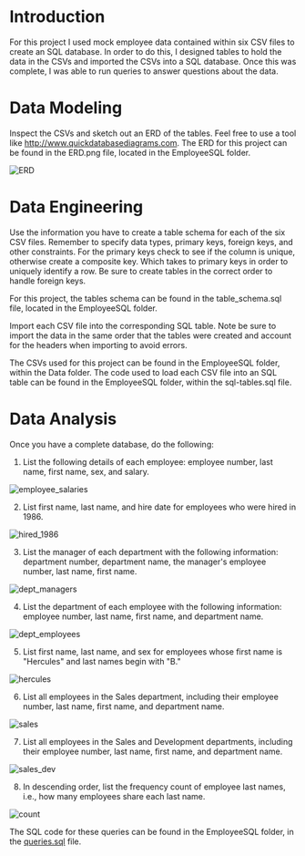 

# Introduction

For this project I used mock employee data contained within six CSV files to create an SQL database. In order to do this, I designed tables to hold the data in the CSVs and imported the CSVs into a SQL database. Once this was complete, I was able to run queries to answer questions about the data.

# Data Modeling
Inspect the CSVs and sketch out an ERD of the tables. Feel free to use a tool like http://www.quickdatabasediagrams.com. The ERD for this project can be found in the ERD.png file, located in the EmployeeSQL folder.

![ERD](EmployeeSQL/ERD.png)

# Data Engineering
Use the information you have to create a table schema for each of the six CSV files. Remember to specify data types, primary keys, foreign keys, and other constraints. For the primary keys check to see if the column is unique, otherwise create a composite key. Which takes to primary keys in order to uniquely identify a row. Be sure to create tables in the correct order to handle foreign keys.

For this project, the tables schema can be found in the table_schema.sql file, located in the EmployeeSQL folder.

Import each CSV file into the corresponding SQL table. Note be sure to import the data in the same order that the tables were created and account for the headers when importing to avoid errors. 

The CSVs used for this project can be found in the EmployeeSQL folder, within the Data folder. The code used to load each CSV file into an SQL table can be found in the EmployeeSQL folder, within the sql-tables.sql file.

# Data Analysis
Once you have a complete database, do the following:


1. List the following details of each employee: employee number, last name, first name, sex, and salary.

![employee_salaries](EmployeeSQL/Images/employee_salaries.png)

2. List first name, last name, and hire date for employees who were hired in 1986.

![hired_1986](EmployeeSQL/Images/hire_1986.png)

3. List the manager of each department with the following information: department number, department name, the manager's employee number, last name, first name.

![dept_managers](EmployeeSQL/Images/dept_managers.png)

4. List the department of each employee with the following information: employee number, last name, first name, and department name.

![dept_employees](EmployeeSQL/Images/dept_employees.png)

5. List first name, last name, and sex for employees whose first name is "Hercules" and last names begin with "B."

![hercules](EmployeeSQL/Images/hercules.png)

6. List all employees in the Sales department, including their employee number, last name, first name, and department name.

![sales](EmployeeSQL/Images/sales.png)

7. List all employees in the Sales and Development departments, including their employee number, last name, first name, and department name.

![sales_dev](EmployeeSQL/Images/sales_dev.png)

8. In descending order, list the frequency count of employee last names, i.e., how many employees share each last name.

![count](EmployeeSQL/Images/count.png)

The SQL code for these queries can be found in the EmployeeSQL folder, in the [queries.sql](EmployeeSQL/queries.sql) file.
